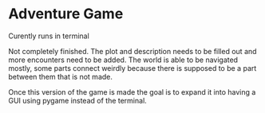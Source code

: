 # Adventure Game

Curently runs in terminal

Not completely finished. The plot and description needs to be filled out and more
encounters need to be added. The world is able to be navigated mostly, some parts
connect weirdly because there is supposed to be a part between them that is not made.

Once this version of the game is made the goal is to expand it into having a GUI
using pygame instead of the terminal.  
